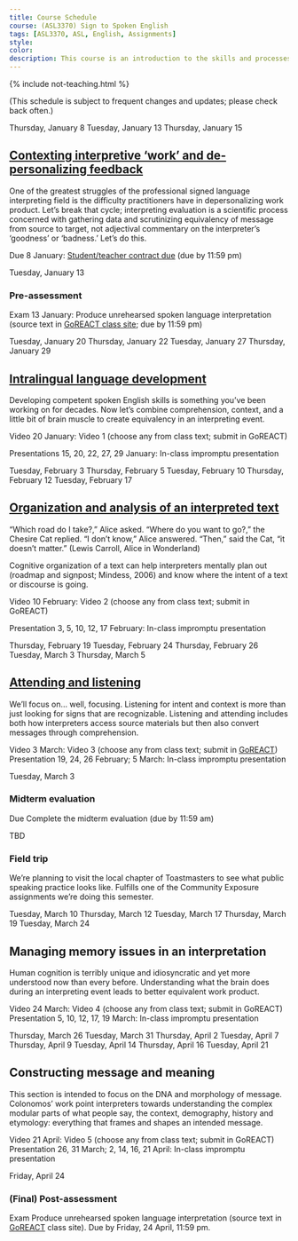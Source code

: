 ```yaml
---
title: Course Schedule
course: (ASL3370) Sign to Spoken English
tags: [ASL3370, ASL, English, Assignments]
style: 
color: 
description: This course is an introduction to the skills and processes required to produce conceptually accurate and linguistically appropriate spoken-language interpretations of ASL texts.
---
```


{% include not-teaching.html %}

(This schedule is subject to frequent changes and updates; please check back often.)

Thursday, January 8
Tuesday, January 13
Thursday, January 15

## [Contexting interpretive ‘work’ and de-personalizing feedback](http://)

One of the greatest struggles of the professional signed language interpreting field is the difficulty practitioners have in depersonalizing work product. Let’s break that cycle; interpreting evaluation is a scientific process concerned with gathering data and scrutinizing equivalency of message from source to target, not adjectival commentary on the interpreter’s ‘goodness’ or ‘badness.’ Let’s do this.

Due 8 January: [Student/teacher contract due](http://) (due by 11:59 pm)

Tuesday, January 13

### Pre-assessment

Exam 13 January: Produce unrehearsed spoken language interpretation (source text in [GoREACT class site](http://); due by 11:59 pm)

Tuesday, January 20
Thursday, January 22
Tuesday, January 27
Thursday, January 29 

## [Intralingual language development](http://)

Developing competent spoken English skills is something you’ve been working on for decades. Now let’s combine comprehension, context, and a little bit of brain muscle to create equivalency in an interpreting event.

Video 20 January: Video 1 (choose any from class text; submit in GoREACT)

Presentations 15, 20, 22, 27, 29 January: In-class impromptu presentation

Tuesday, February 3
Thursday, February 5
Tuesday, February 10
Thursday, February 12
Tuesday, February 17 

## [Organization and analysis of an interpreted text](http://)

“Which road do I take?,” Alice asked.
“Where do you want to go?,” the Chesire Cat replied.
“I don’t know,” Alice answered.
“Then,” said the Cat, “it doesn’t matter.”
(Lewis Carroll, Alice in Wonderland)

Cognitive organization of a text can help interpreters mentally plan out (roadmap and signpost; Mindess, 2006) and know where the intent of a text or discourse is going.

Video 10 February: Video 2 (choose any from class text; submit in GoREACT)

Presentation 3, 5, 10, 12, 17 February: In-class impromptu presentation

Thursday, February 19
Tuesday, February 24
Thursday, February 26
Tuesday, March 3
Thursday, March 5 

## [Attending and listening](http://)

We’ll focus on... well, focusing. Listening for intent and context is more than just looking for signs that are recognizable. Listening and attending includes both how interpreters access source materials but then also convert messages through comprehension.

Video 3 March: Video 3 (choose any from class text; submit in [GoREACT](http://))
Presentation 19, 24, 26 February; 5 March: In-class impromptu presentation

Tuesday, March 3

### Midterm evaluation

Due Complete the midterm evaluation (due by 11:59 am)

TBD

### Field trip

We’re planning to visit the local chapter of Toastmasters to see what public speaking practice looks like. Fulfills one of the Community Exposure assignments we’re doing this semester.

Tuesday, March 10
Thursday, March 12
Tuesday, March 17
Thursday, March 19
Tuesday, March 24 

## Managing memory issues in an interpretation

Human cognition is terribly unique and idiosyncratic and yet more understood now than every before. Understanding what the brain does during an interpreting event leads to better equivalent work product.

Video 24 March: Video 4 (choose any from class text; submit in GoREACT)
Presentation 5, 10, 12, 17, 19 March: In-class impromptu presentation

Thursday, March 26
Tuesday, March 31
Thursday, April 2
Tuesday, April 7
Thursday, April 9
Tuesday, April 14
Thursday, April 16
Tuesday, April 21 

## Constructing message and meaning

This section is intended to focus on the DNA and morphology of message. Colonomos’ work point interpreters towards understanding the complex modular parts of what people say, the context, demography, history and etymology: everything that frames and shapes an intended message.

Video 21 April: Video 5 (choose any from class text; submit in GoREACT)
Presentation 26, 31 March; 2, 14, 16, 21 April: In-class impromptu presentation

Friday, April 24

### (Final) Post-assessment

Exam Produce unrehearsed spoken language interpretation (source text in [GoREACT](http://) class site). Due by Friday, 24 April, 11:59 pm.
